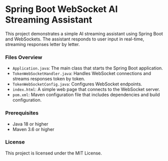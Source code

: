 # Spring Boot WebSocket AI Streaming Assistant

This project demonstrates a simple AI streaming assistant using Spring Boot and WebSockets. The assistant responds to user input in real-time, streaming responses letter by letter.


### Files Overview

- `Application.java`: The main class that starts the Spring Boot application.
- `TokenWebSocketHandler.java`: Handles WebSocket connections and streams responses token by token.
- `TokenWebSocketConfig.java`: Configures WebSocket endpoints.
- `index.html`: A simple web page that connects to the WebSocket server.
- `pom.xml`: Maven configuration file that includes dependencies and build configuration.


### Prerequisites

- Java 18 or higher
- Maven 3.6 or higher


### License

This project is licensed under the MIT License.

